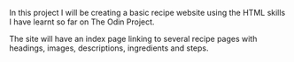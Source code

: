 In this project I will be creating a basic recipe website using the HTML skills I have learnt so far on The Odin Project. 

The site will have an index page linking to several recipe pages with headings, images, descriptions, ingredients and steps.
